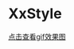 # XxStyle
[点击查看gif效果图](http://m.qpic.cn/psb?/V14Ej48r2rOT1E/.tlAfDUUnhXQGUHvTcO5O*CEYvmdVvz*S.QUuERQiUw!/b/dEYBAAAAAAAA&bo=aAGAAmgBgAICmb0!&rf=viewer_4)

